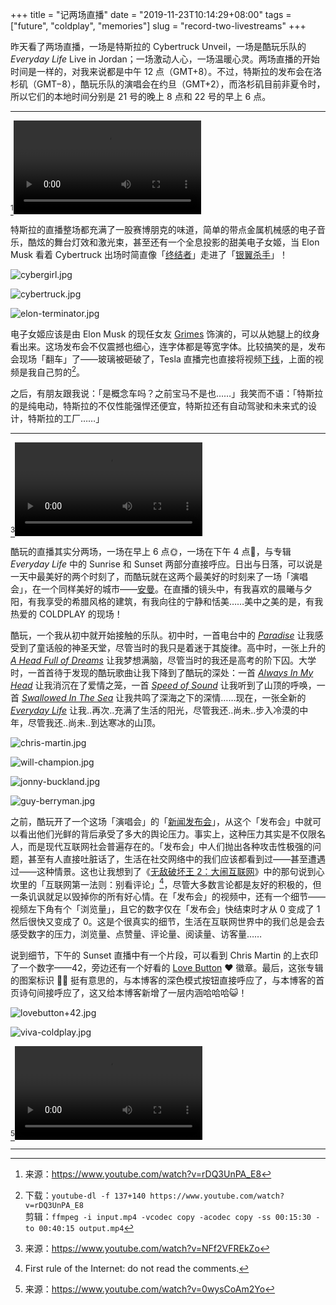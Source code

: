 +++
title = "记两场直播"
date = "2019-11-23T10:14:29+08:00"
tags = ["future", "coldplay", "memories"]
slug = "record-two-livestreams"
+++

昨天看了两场直播，一场是特斯拉的 Cybertruck Unveil，一场是酷玩乐队的 *Everyday Life* Live in Jordan；一场激动人心，一场温暖心灵。两场直播的开始时间是一样的，对我来说都是中午 12 点（GMT+8）。不过，特斯拉的发布会在洛杉矶（GMT−8），酷玩乐队的演唱会在约旦（GMT+2），而洛杉矶目前非夏令时，所以它们的本地时间分别是 21 号的晚上 8 点和 22 号的早上 6 点。

---

[^1]<video src="QmdDKBoCbLdjwdK9cJX5w9y3xBU1ecrBrXYQ4WYaGmh6jH" controls title="Cybertruck Unveil"></video>

特斯拉的直播整场都充满了一股赛博朋克的味道，简单的带点金属机械感的电子音乐，酷炫的舞台灯效和激光束，甚至还有一个全息投影的甜美电子女姬，当 Elon Musk 看着 Cybertruck 出场时简直像「[终结者](https://en.wikipedia.org/wiki/The_Terminator)」走进了「[银翼杀手](https://en.wikipedia.org/wiki/Blade_Runner_2049)」！

![cybergirl.jpg](/images/cybergirl.jpg "全息电子女姬")

![cybertruck.jpg](/images/cybertruck.jpg "台上与台下")

![elon-terminator.jpg](/images/elon-terminator.jpg "酷似终结者的 Elon Musk")

电子女姬应该是由 Elon Musk 的现任女友 [Grimes](https://www.instagram.com/grimes/) 饰演的，可以从她腿上的纹身看出来。这场发布会不仅震撼也细心，连字体都是等宽字体。比较搞笑的是，发布会现场「翻车」了——玻璃被砸破了，Tesla 直播完也直接将视频[下线](https://www.youtube.com/watch?v=NcROXiN_cdE)，上面的视频是我自己剪的[^2]。

之后，有朋友跟我说：「是概念车吗？之前宝马不是也……」我笑而不语：「特斯拉的是纯电动，特斯拉的不仅性能强悍还便宜，特斯拉还有自动驾驶和未来式的设计，特斯拉的工厂……」

---

[^3]<video src="QmZtn32kdPHVi6QbYvCRWC9ircRkrFbL9NopxpywD9ASZe" controls title="Sunrise"></video>

酷玩的直播其实分两场，一场在早上 6 点🌞，一场在下午 4 点🌙，与专辑 *Everyday Life* 中的 Sunrise 和 Sunset 两部分直接呼应。日出与日落，可以说是一天中最美好的两个时刻了，而酷玩就在这两个最美好的时刻来了一场「演唱会」，在一个同样美好的城市——[安曼](https://en.wikipedia.org/wiki/Amman)。在直播的镜头中，有我喜欢的晨曦与夕阳，有我享受的希腊风格的建筑，有我向往的宁静和恬美……美中之美的是，有我热爱的 COLDPLAY 的现场！

酷玩，一个我从初中就开始接触的乐队。初中时，一首电台中的 [*Paradise*](/coldplay/paradise/) 让我感受到了童话般的神圣天堂，尽管当时的我只是着迷于其旋律。高中时，一张上升的 [*A Head Full of Dreams*](https://en.wikipedia.org/wiki/A_Head_Full_of_Dreams) 让我梦想满脑，尽管当时的我还是高考的阶下囚。大学时，一首首待于发现的酷玩歌曲让我下降到了酷玩的深处：一首 [*Always In My Head*](/life/always-in-my-head/) 让我消沉在了爱情之笼，一首 [*Speed of Sound*](/life/speed-of-sound/) 让我听到了山顶的呼唤，一首 [*Swallowed In The Sea*](/coldplay/swallowed-in-the-sea-live/) 让我共鸣了深海之下的深情……现在，一张全新的 [*Everyday Life*](https://en.wikipedia.org/wiki/Everyday_Life_(Coldplay_album)) 让我..再次..充满了生活的阳光，尽管我还..尚未..步入冷漠的中年，尽管我还..尚未..到达寒冰的山顶。

![chris-martin.jpg](/images/chris-martin.jpg "Chris Martin")

![will-champion.jpg](/images/will-champion.jpg "Will Champion")

![jonny-buckland.jpg](/images/jonny-buckland.jpg "Jonny Buckland")

![guy-berryman.jpg](/images/guy-berryman.jpg "Guy Berryman")

之前，酷玩开了一个这场「演唱会」的「[新闻发布会](https://www.youtube.com/watch?v=x75EsCYCXLU)」，从这个「发布会」中就可以看出他们光鲜的背后承受了多大的舆论压力。事实上，这种压力其实是不仅限名人，而是现代互联网社会普遍存在的。「发布会」中人们抛出各种攻击性极强的问题，甚至有人直接吐脏话了，生活在社交网络中的我们应该都看到过——甚至遭遇过——这种情景。这也让我想到了《[无敌破坏王 2：大闹互联网](https://en.wikipedia.org/wiki/Ralph_Breaks_the_Internet)》中的那句说到心坎里的「互联网第一法则：别看评论」[^4]，尽管大多数言论都是友好的积极的，但一条讥讽就足以毁掉你的所有好心情。在「发布会」的视频中，还有一个细节——视频左下角有个「浏览量」，且它的数字仅在「发布会」快结束时才从 0 变成了 1 然后很快又变成了 0。这是个很真实的细节，生活在互联网世界中的我们总是会去感受数字的压力，浏览量、点赞量、评论量、阅读量、访客量……

说到细节，下午的 Sunset 直播中有一个片段，可以看到 Chris Martin 的上衣印了一个数字——42，旁边还有一个好看的 [Love Button](https://www.lovebutton.org/) ❤ 徽章。最后，这张专辑的图案标识 🌙🌞 挺有意思的，与本博客的深色模式按钮直接呼应了，与本博客的首页诗句间接呼应了，这又给本博客新增了一层内涵哈哈哈😺！

![lovebutton+42.jpg](/images/lovebutton+42.jpg "无处不在的 42")

![viva-coldplay.jpg](/images/viva-coldplay.jpg "VIVA COLDPLAY!")

[^5]<video src="QmWDXUNHJUJ5wBp9VkeK27bS7YqcXbEcCmnMNNmnbVTmk6" controls title="Sunset"></video>

---

[^1]: 来源：https://www.youtube.com/watch?v=rDQ3UnPA_E8
[^2]: 下载：`youtube-dl -f 137+140 https://www.youtube.com/watch?v=rDQ3UnPA_E8`  
剪辑：`ffmpeg -i input.mp4 -vcodec copy -acodec copy -ss 00:15:30 -to 00:40:15 output.mp4`
[^3]: 来源：https://www.youtube.com/watch?v=NFf2VFREkZo
[^4]: First rule of the Internet: do not read the comments.
[^5]: 来源：https://www.youtube.com/watch?v=0wysCoAm2Yo

